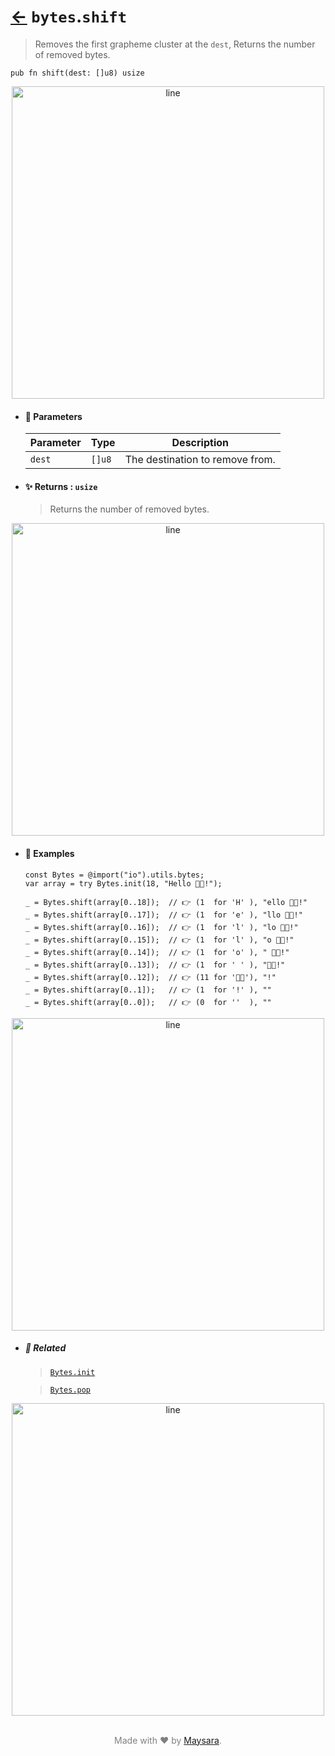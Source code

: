 # [←](../bytes.md) `bytes`.`shift`

> Removes the first grapheme cluster at the `dest`, Returns the number of removed bytes.

```zig
pub fn shift(dest: []u8) usize
```


<div align="center">
<img src="https://raw.githubusercontent.com/Super-ZIG/io/refs/heads/main/dist/img/md/line.png" alt="line" style="width:500px;"/>
</div>

- #### 🧩 Parameters

    | Parameter | Type   | Description                     |
    | --------- | ------ | ------------------------------- |
    | `dest`    | `[]u8` | The destination to remove from. |

- #### ✨ Returns : `usize`

    > Returns the number of removed bytes.

<div align="center">
<img src="https://raw.githubusercontent.com/Super-ZIG/io/refs/heads/main/dist/img/md/line.png" alt="line" style="width:500px;"/>
</div>

- #### 🧪 Examples

    ```zig
    const Bytes = @import("io").utils.bytes;
    var array = try Bytes.init(18, "Hello 👨‍🏭!");
    ```

    ```zig
    _ = Bytes.shift(array[0..18]);  // 👉 (1  for 'H' ), "ello 👨‍🏭!"
    _ = Bytes.shift(array[0..17]);  // 👉 (1  for 'e' ), "llo 👨‍🏭!"
    _ = Bytes.shift(array[0..16]);  // 👉 (1  for 'l' ), "lo 👨‍🏭!"
    _ = Bytes.shift(array[0..15]);  // 👉 (1  for 'l' ), "o 👨‍🏭!"
    _ = Bytes.shift(array[0..14]);  // 👉 (1  for 'o' ), " 👨‍🏭!"
    _ = Bytes.shift(array[0..13]);  // 👉 (1  for ' ' ), "👨‍🏭!"
    _ = Bytes.shift(array[0..12]);  // 👉 (11 for '👨‍🏭'), "!"
    _ = Bytes.shift(array[0..1]);   // 👉 (1  for '!' ), ""
    _ = Bytes.shift(array[0..0]);   // 👉 (0  for ''  ), ""
    ```

<div align="center">
<img src="https://raw.githubusercontent.com/Super-ZIG/io/refs/heads/main/dist/img/md/line.png" alt="line" style="width:500px;"/>
</div>

- ##### 🔗 Related

  > [`Bytes.init`](./init.md)

  > [`Bytes.pop`](./pop.md)

<div align="center">
<img src="https://raw.githubusercontent.com/Super-ZIG/io/refs/heads/main/dist/img/md/line.png" alt="line" style="width:500px;"/>
</div>

<p align="center" style="color:grey;"><br />Made with ❤️ by <a href="http://github.com/maysara-elshewehy" target="blank">Maysara</a>.</p>